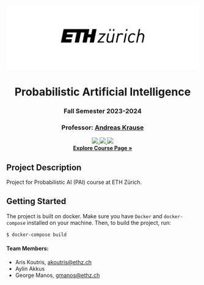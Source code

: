<div align="center">

![Alt](assets/eth_logo.png "Title")
# Probabilistic Artificial Intelligence
### Fall Semester 2023-2024
### Professor: [Andreas Krause](https://las.inf.ethz.ch/krausea)
    

<a href="#">
    <img src="https://img.shields.io/badge/Python-3.9, 3.10-1cb855">
</a>
<a href="#">
    <img src="https://img.shields.io/badge/Docker-4.23-0388fc">
</a>
<a href="#">
    <img src="https://img.shields.io/badge/License-MIT-8a0023">
</a>
<br>
<a href="https://las.inf.ethz.ch/teaching/pai-f23"><strong>Explore Course Page »</strong></a>
</div>

## Project Description
Project for Probabilistic AI (PAI) course at ETH Zürich.


## Getting Started
The project is built on docker. Make sure you have `Docker` and `docker-compose` installed on your machine. 
Then, to build the project, run:

```sh
$ docker-compose build
```


#### Team Members:
* Aris Koutris, [akoutris@ethz.ch](mailto:akoutris@ethz.ch)
* Aylin Akkus
* George Manos, [gmanos@ethz.ch](mailto:gmanos@ethz.ch)
